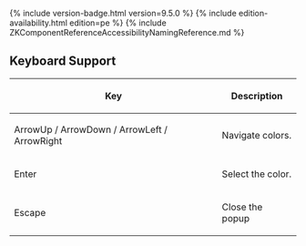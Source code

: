  {% include
version-badge.html version=9.5.0 %} {% include edition-availability.html edition=pe %} {% include
ZKComponentReferenceAccessibilityNamingReference.md %}

## Keyboard Support

<table>
<thead>
<tr class="header">
<th><center>
<p>Key</p>
</center></th>
<th><center>
<p>Description</p>
</center></th>
</tr>
</thead>
<tbody>
<tr class="odd">
<td><p>ArrowUp / ArrowDown / ArrowLeft / ArrowRight</p></td>
<td><p>Navigate colors.</p></td>
</tr>
<tr class="even">
<td><p>Enter</p></td>
<td><p>Select the color.</p></td>
</tr>
<tr class="odd">
<td><p>Escape</p></td>
<td><p>Close the popup</p></td>
</tr>
</tbody>
</table>
